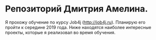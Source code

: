 # Репозиторий Дмитрия Амелина.
Я прохожу обучение по курсу Job4j (http://job4j.ru). Планирую его пройти к середине 2019 года.
Ниже находятся наиболее интересные проекты, которые я реализовал во время обучения.